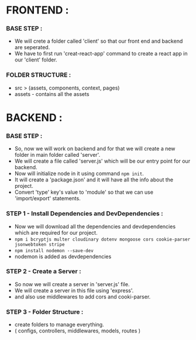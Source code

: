 # FRONTEND :

### BASE STEP :

- We will crete a folder called 'client' so that our front end and backend are seperated.
- We have to first run 'creat-react-app' command to create a react app in our 'client' folder.

### FOLDER STRUCTURE :

- src > (assets, components, context, pages)
- assets - contains all the assets

# BACKEND :

### BASE STEP :

- So, now we will work on backend and for that we will create a new folder in main folder called 'server'.
- We will create a file called 'server.js' which will be our entry point for our backend.
- Now will initialize node in it using command `npm init`.
- It will create a 'package.json' and it will have all the info about the project.
- Convert 'type' key's value to 'module' so that we can use 'import/export' statements.

### STEP 1 - Install Dependencies and DevDependencies :

- Now we will download all the dependencies and devdependencies which are required for our project.
- `npm i bcryptjs multer cloudinary dotenv mongoose cors cookie-parser jsonwebtoken stripe`
- `npm install nodemon --save-dev`
- nodemon is added as devdependencies

### STEP 2 - Create a Server :

- So now we will create a server in 'server.js' file.
- We will create a server in this file using 'express'.
- and also use middlewares to add cors and cooki-parser.

### STEP 3 - Folder Structure :

- create folders to manage everything.
- ( configs, controllers, middlewares, models, routes )

